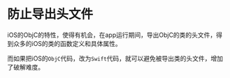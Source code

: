 # 防止导出头文件

iOS的ObjC的特性，使得有机会，在app运行期间，导出ObjC的类的头文件，得到众多的iOS的类的函数定义和具体属性。

而如果把iOS的`ObjC`代码，改为`Swift`代码，就可以避免被导出类的头文件，增加了破解难度。
